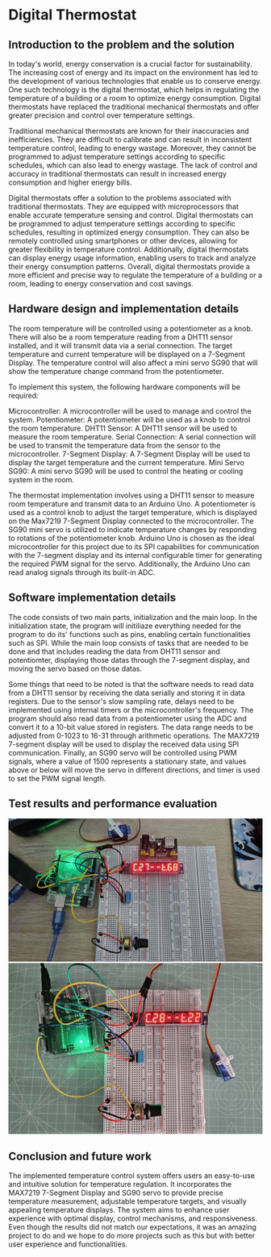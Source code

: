 # Digital Thermostat
## Introduction to the problem and the solution
In today's world, energy conservation is a crucial factor for sustainability. The increasing cost of energy and its impact on the environment has led to the development of various technologies that enable us to conserve energy. One such technology is the digital thermostat, which helps in regulating the temperature of a building or a room to optimize energy consumption. Digital thermostats have replaced the traditional mechanical thermostats and offer greater precision and control over temperature settings.

Traditional mechanical thermostats are known for their inaccuracies and inefficiencies. They are difficult to calibrate and can result in inconsistent temperature control, leading to energy wastage. Moreover, they cannot be programmed to adjust temperature settings according to specific schedules, which can also lead to energy wastage. The lack of control and accuracy in traditional thermostats can result in increased energy consumption and higher energy bills.

Digital thermostats offer a solution to the problems associated with traditional thermostats. They are equipped with microprocessors that enable accurate temperature sensing and control. Digital thermostats can be programmed to adjust temperature settings according to specific schedules, resulting in optimized energy consumption. They can also be remotely controlled using smartphones or other devices, allowing for greater flexibility in temperature control. Additionally, digital thermostats can display energy usage information, enabling users to track and analyze their energy consumption patterns. Overall, digital thermostats provide a more efficient and precise way to regulate the temperature of a building or a room, leading to energy conservation and cost savings.

## Hardware design and implementation details
The room temperature will be controlled using a potentiometer as a knob. There will also be a room temperature reading from a DHT11 sensor installed, and it will transmit data via a serial connection. The target temperature and current temperature will be displayed on a 7-Segment Display. The temperature control will also affect a mini servo SG90 that will show the temperature change command from the potentiometer.

To implement this system, the following hardware components will be required:

Microcontroller: A microcontroller will be used to manage and control the system.
Potentiometer: A potentiometer will be used as a knob to control the room temperature.
DHT11 Sensor: A DHT11 sensor will be used to measure the room temperature.
Serial Connection: A serial connection will be used to transmit the temperature data from the sensor to the microcontroller.
7-Segment Display: A 7-Segment Display will be used to display the target temperature and the current temperature.
Mini Servo SG90: A mini servo SG90 will be used to control the heating or cooling system in the room.

The thermostat implementation involves using a DHT11 sensor to measure room temperature and transmit data to an Arduino Uno. A potentiometer is used as a control knob to adjust the target temperature, which is displayed on the Max7219 7-Segment Display connected to the microcontroller. The SG90 mini servo is utilized to indicate temperature changes by responding to rotations of the potentiometer knob. Arduino Uno is chosen as the ideal microcontroller for this project due to its SPI capabilities for communication with the 7-segment display and its internal configurable timer for generating the required PWM signal for the servo. Additionally, the Arduino Uno can read analog signals through its built-in ADC.

## Software implementation details
The code consists of two main parts, initialization and the main loop. In the initialization state, the program will initiliaze everything needed for the program to do its' functions such as pins, enabling certain functionalities such as SPI. While the main loop consists of tasks that are needed to be done and that includes reading the data from DHT11 sensor and potentiomter, displaying those datas through the 7-segment display, and moving the servo based on those datas.

Some things that need to be noted is that the software needs to read data from a DHT11 sensor by receiving the data serially and storing it in data registers. Due to the sensor's slow sampling rate, delays need to be implemented using internal timers or the microcontroller's frequency. The program should also read data from a potentiometer using the ADC and convert it to a 10-bit value stored in registers. The data range needs to be adjusted from 0-1023 to 16-31 through arithmetic operations. The MAX7219 7-segment display will be used to display the received data using SPI communication. Finally, an SG90 servo will be controlled using PWM signals, where a value of 1500 represents a stationary state, and values above or below will move the servo in different directions, and timer is used to set the PWM signal length.

## Test results and performance evaluation
![Progress_1](assets/Progress_1.jpg)
![Progress_1](assets/Progress_2.jpg)

## Conclusion and future work
The implemented temperature control system offers users an easy-to-use and intuitive solution for temperature regulation. It incorporates the MAX7219 7-Segment Display and SG90 servo to provide precise temperature measurement, adjustable temperature targets, and visually appealing temperature displays. The system aims to enhance user experience with optimal display, control mechanisms, and responsiveness. Even though the results did not match our expectations, it was an amazing project to do and we hope to do more projects such as this but with better user experience and functionalities.

